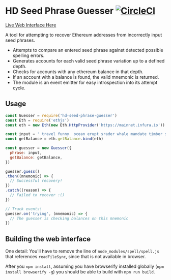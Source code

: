 # HD Seed Phrase Guesser [![CircleCI](https://circleci.com/gh/danfinlay/hd-seed-phrase-guesser.svg?style=svg)](https://circleci.com/gh/danfinlay/hd-seed-phrase-guesser)

[Live Web Interface Here](https://metamask.github.io/hd-seed-phrase-guesser/)

A tool for attempting to recover Ethereum addresses from incorrectly input seed phrases.

- Attempts to compare an entered seed phrase against detected possible spelling errors.
- Generates accounts for each valid seed phrase variation up to a defined depth.
- Checks for accounts with any ethereum balance in that depth.
- If an account with a balance is found, the valid mnemonic is returned.
- The module is an event emitter for easy introspection into its attempt cycle.

## Usage

```javascript
const Guesser = require('hd-seed-phrase-guesser')
const Eth = require('ethjs')
const eth = new Eth(new Eth.HttpProvider('https://mainnet.infura.io'))

const input = ' travel funny  ocean erupt srader whale mandate timber scoter escout actress elbow'
const getBalance = eth.getBalance.bind(eth)

const guesser = new Guesser({
  phrase: input,
  getBalance: getBalance,
})

guesser.guess()
.then((mnemonic) => {
  // Successful recovery!
})
.catch((reason) => {
  // Failed to recover :()
})

// Track events!
guesser.on('trying', (mnemonic) => {
  // The guesser is checking balances on this mnemonic
})

```

## Building the web interface

One detail: You'll have to remove the line of `node_modules/spell/spell.js` that references `readFileSync`, since that is not available in browser.

After you `npm install`, assuming you have browserify installed globally (`npm install browserify -g`) you should be able to build with `npm run build`.

